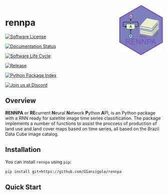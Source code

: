
<!-- README.md is generated from README.Rmd. Please edit that file -->

<img src='man/figures/logo.png' align="right" height="160" />

# rennpa

<!-- badges: start -->

[![Software License](https://img.shields.io/badge/License-GPLv3-blue.svg)](https://github.com/brazil-data-cube/rennpa/blob/master/LICENSE)

[![Documentation Status](https://readthedocs.org/projects/rennpa/badge/?version=latest)](https://rennpa.readthedocs.io/en/latest/)

[![Software Life Cycle](https://img.shields.io/badge/lifecycle-stable-green.svg)](https://www.tidyverse.org/lifecycle/#stable)

[![Release](https://img.shields.io/github/tag/brazil-data-cube/rennpa.svg)](https://github.com/brazil-data-cube/rennpa/releases)

[![Python Package Index](https://img.shields.io/pypi/v/rennpa)](https://pypi.org/project/rennpa/)

[![Join us at Discord](https://img.shields.io/discord/689541907621085198?logo=discord&logoColor=ffffff&color=7389D8)](https://discord.com/channels/689541907621085198#)

<!-- badges: end -->

## Overview

**RENNPA** or **RE**current **N**eural **N**etwork **P**ython **A**PI, is an Python package with a RNN ready for satellite image time series classification. 
The package
implements a number of functions to assist the proccess of production of land use and land cover maps based on time series, all based on the Brazil Data Cube image catalog.


## Installation

You can install `rennpa` using `pip`:

```bash
pip install git+https://github.com/GSansigolo/rennpa
```

## Quick Start

```python

```